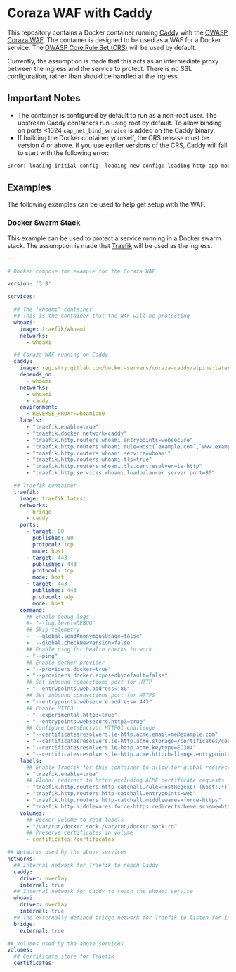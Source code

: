 # Coraza WAF with Caddy

This repository contains a Docker container running [Caddy](https://caddyserver.com/) with the [OWASP Coraza WAF](https://coraza.io/). The container is designed to be used as a WAF for a Docker service. The [OWASP Core Rule Set (CRS)](https://github.com/coreruleset/coreruleset) will be used by default.

Currently, the assumption is made that this acts as an intermediate proxy between the ingress and the service to protect. There is no SSL configuration, rather than should be handled at the ingress.

## Important Notes

* The container is configured by default to run as a non-root user. The upstream Caddy containers run using root by default. To allow binding on ports <1024 `cap_net_bind_service` is added on the Caddy binary.
* If building the Docker container yourself, the CRS release must be version 4 or above. If you use earlier versions of the CRS, Caddy will fail to start with the following error:

```bash
Error: loading initial config: loading new config: loading http app module: provision http: server srv0: setting up route handlers: route 0: loading handler modules: position 0: loading module 'waf': provision http.handlers.waf: failed to compile rule (error parsing regexp: invalid or unsupported Perl syntax: `(?<`): FILES_NAMES|FILES "@rx (?<!&(?:[aAoOuUyY]uml)|&(?:[aAeEiIoOuU]circ)|&(?:[eEiIoOuUyY]acute)|&(?:[aAeEiIoOuU]grave)|&(?:[cC]cedil)|&(?:[aAnNoO]tilde)|&(?:amp)|&(?:apos));|['\"=]" "id:920120,phase:2,block,t:none,t:urlDecodeUni,msg:'Attempted multipart/form-data bypass',logdata:'%{MATCHED_VAR}',tag:'application-multi',tag:'language-multi',tag:'platform-multi',tag:'attack-protocol',tag:'OWASP_CRS',tag:'OWASP_CRS/PROTOCOL_VIOLATION/INVALID_REQ',tag:'CAPEC-272',ver:'OWASP_CRS/3.2.1',severity:'CRITICAL',setvar:'tx.anomaly_score_pl1=+%{tx.critical_anomaly_score}'"
```

## Examples

The following examples can be used to help get setup with the WAF.

### Docker Swarm Stack

This example can be used to protect a service running in a Docker swarm stack. The assumption is made that [Traefik](https://traefik.io/traefik/) will be used as the ingress.

```yaml
---

# Docker compose for example for the Coraza WAF

version: '3.8'

services:

  ## The "whoami" container
  ## This is the container that the WAF will be protecting
  whoami:
    image: traefik/whoami
    networks:
      - whoami

  ## Coraza WAF running on Caddy
  caddy:
    image: registry.gitlab.com/docker-servers/coraza-caddy/alpine:latest
    depends_on:
      - whoami
    networks:
      - whoami
      - caddy
    environment:
      - REVERSE_PROXY=whoami:80
    labels:
      - "traefik.enable=true"
      - "traefik.docker.network=caddy"
      - "traefik.http.routers.whoami.entrypoints=websecure"
      - "traefik.http.routers.whoami.rule=Host(`example.com`,`www.example.com`)"
      - "traefik.http.routers.whoami.service=whoami"
      - "traefik.http.routers.whoami.tls=true"
      - "traefik.http.routers.whoami.tls.certresolver=le-http"
      - "traefik.http.services.whoami.loadbalancer.server.port=80"

  ## Traefik container
  traefik:
    image: traefik:latest
    networks:
      - bridge
      - caddy
    ports:
      - target: 80
        published: 80
        protocol: tcp
        mode: host
      - target: 443
        published: 443
        protocol: tcp
        mode: host
      - target: 443
        published: 443
        protocol: udp
        mode: host
    command:
      ## Enable debug logs
      #- "--log.level=DEBUG"
      ## Skip telemetry
      - '--global.sendAnonymousUsage=false'
      - '--global.checkNewVersion=false'
      ## Enable ping for health checks to work
      - "--ping"
      ## Enable docker provider
      - "--providers.docker=true"
      - "--providers.docker.exposedbydefault=false"
      ## Set inbound connections port for HTTP
      - "--entrypoints.web.address=:80"
      ## Set inbound connections port for HTTPS
      - "--entrypoints.websecure.address=:443"
      ## Enable HTTP3
      - "--experimental.http3=true"
      - "--entrypoints.websecure.http3=true"
      ## Configure LetsEncrypt HTTP01 challenge
      - "--certificatesresolvers.le-http.acme.email=me@example.com"
      - "--certificatesresolvers.le-http.acme.storage=/certificates/certificates.json"
      - "--certificatesresolvers.le-http.acme.keytype=EC384"
      - "--certificatesresolvers.le-http.acme.httpchallenge.entrypoint=web"
    labels:
      ## Enable Traefik for this container to allow for global redirect
      - "traefik.enable=true"
      ## Global redirect to https excluding ACME certificate requests
      - "traefik.http.routers.http-catchall.rule=HostRegexp(`{host:.+}`)"
      - "traefik.http.routers.http-catchall.entrypoints=web"
      - "traefik.http.routers.http-catchall.middlewares=force-https"
      - "traefik.http.middlewares.force-https.redirectscheme.scheme=https"
    volumes:
      ## Docker volume to read labels
      - "/var/run/docker.sock:/var/run/docker.sock:ro"
      ## Preserve certificates in volume
      - certificates:/certificates

## Networks used by the above services
networks:
  ## Internal network for Traefik to reach Caddy
  caddy:
    driver: overlay
    internal: true
  ## Internal network for Caddy to reach the whoami service
  whoami:
    driver: overlay
    internal: true
  ## The externally defined bridge network for Traefik to listen for incoming HTTP/HTTPS connections
  bridge:
    external: true

## Volumes used by the above services
volumes:
  ## Certificate store for Traefik
  certificates:
```
